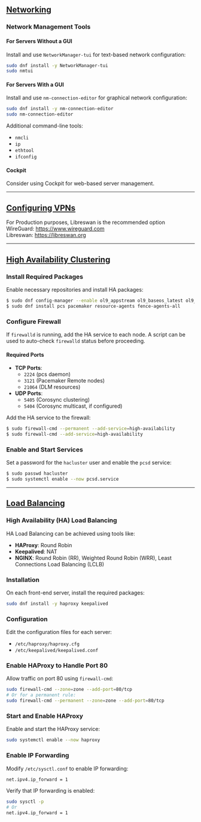 ## [Networking](https://docs.oracle.com/en/operating-systems/oracle-linux/9/network/)

### Network Management Tools

#### For Servers Without a GUI
Install and use `NetworkManager-tui` for text-based network configuration:
```bash
sudo dnf install -y NetworkManager-tui
sudo nmtui
```

#### For Servers With a GUI
Install and use `nm-connection-editor` for graphical network configuration:
```bash
sudo dnf install -y nm-connection-editor
sudo nm-connection-editor
```

Additional command-line tools:
- `nmcli`
- `ip`
- `ethtool`
- `ifconfig`


#### Cockpit
Consider using Cockpit for web-based server management.

---

## [Configuring VPNs](https://docs.oracle.com/en/operating-systems/oracle-linux/vpn/)
For Production purposes, Libreswan is the recommended option \
WireGuard: https://www.wireguard.com \
Libreswan: https://libreswan.org 

---

## [High Availability Clustering]()
### Install Required Packages
Enable necessary repositories and install HA packages:
```bash
$ sudo dnf config-manager --enable ol9_appstream ol9_baseos_latest ol9_addons
$ sudo dnf install pcs pacemaker resource-agents fence-agents-all
```

### Configure Firewall
If `firewalld` is running, add the HA service to each node. A script can be used to auto-check `firewalld` status before proceeding.

#### Required Ports
- **TCP Ports**:
    - `2224` (pcs daemon)
    - `3121` (Pacemaker Remote nodes)
    - `21064` (DLM resources)
- **UDP Ports**:
    - `5405` (Corosync clustering)
    - `5404` (Corosync multicast, if configured)

Add the HA service to the firewall:
```bash
$ sudo firewall-cmd --permanent --add-service=high-availability
$ sudo firewall-cmd --add-service=high-availability
```

### Enable and Start Services
Set a password for the `hacluster` user and enable the `pcsd` service:
```bash
$ sudo passwd hacluster
$ sudo systemctl enable --now pcsd.service
```

---

## [Load Balancing](https://docs.oracle.com/en/operating-systems/oracle-linux/9/balancing/index.html#documentation-license)

### High Availability (HA) Load Balancing
HA Load Balancing can be achieved using tools like:
- **HAProxy**: Round Robin
- **Keepalived**: NAT
- **NGINX**: Round Robin (RR), Weighted Round Robin (WRR), Least Connections Load Balancing (LCLB)

### Installation
On each front-end server, install the required packages:
```bash
sudo dnf install -y haproxy keepalived
```

### Configuration
Edit the configuration files for each server:
- `/etc/haproxy/haproxy.cfg`
- `/etc/keepalived/keepalived.conf`

### Enable HAProxy to Handle Port 80
Allow traffic on port 80 using `firewall-cmd`:
```bash
sudo firewall-cmd --zone=zone --add-port=80/tcp
# Or for a permanent rule:
sudo firewall-cmd --permanent --zone=zone --add-port=80/tcp
```

### Start and Enable HAProxy
Enable and start the HAProxy service:
```bash
sudo systemctl enable --now haproxy
```

### Enable IP Forwarding
Modify `/etc/sysctl.conf` to enable IP forwarding:
```bash
net.ipv4.ip_forward = 1
```

Verify that IP forwarding is enabled:
```bash
sudo sysctl -p
# Or
net.ipv4.ip_forward = 1
```
